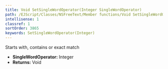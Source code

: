 ```yaml
---
title: Void SetSingleWordOperator(Integer SingleWordOperator)
path: /EJScript/Classes/NSFreeText/Member functions/Void SetSingleWordOperator(Integer p_0)
intellisense: 1
classref: 1
sortOrder: 3865
keywords: SetSingleWordOperator(Integer)
---
```



Starts with, contains or exact match



* **SingleWordOperator:** Integer
* **Returns:** Void


